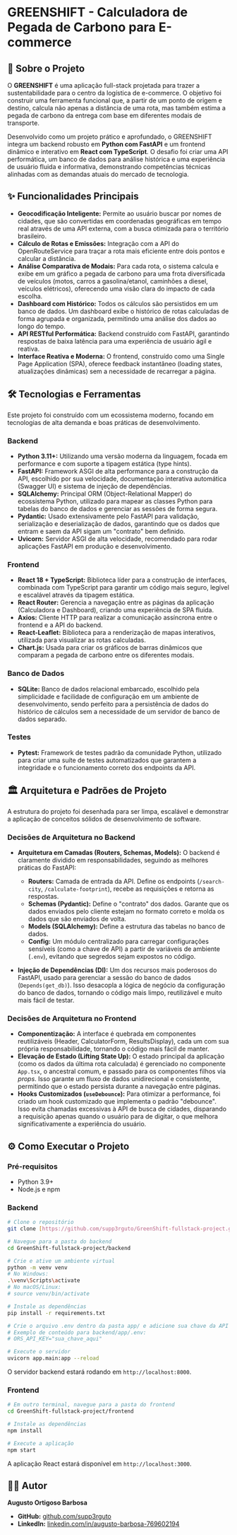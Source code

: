 # GREENSHIFT - Calculadora de Pegada de Carbono para E-commerce

## 🚀 Sobre o Projeto

O **GREENSHIFT** é uma aplicação full-stack projetada para trazer a sustentabilidade para o centro da logística de e-commerce. O objetivo foi construir uma ferramenta funcional que, a partir de um ponto de origem e destino, calcula não apenas a distância de uma rota, mas também estima a pegada de carbono da entrega com base em diferentes modais de transporte.

Desenvolvido como um projeto prático e aprofundado, o GREENSHIFT integra um backend robusto em **Python com FastAPI** e um frontend dinâmico e interativo em **React com TypeScript**. O desafio foi criar uma API performática, um banco de dados para análise histórica e uma experiência de usuário fluida e informativa, demonstrando competências técnicas alinhadas com as demandas atuais do mercado de tecnologia.

## ✨ Funcionalidades Principais

* **Geocodificação Inteligente:** Permite ao usuário buscar por nomes de cidades, que são convertidas em coordenadas geográficas em tempo real através de uma API externa, com a busca otimizada para o território brasileiro.
* **Cálculo de Rotas e Emissões:** Integração com a API do OpenRouteService para traçar a rota mais eficiente entre dois pontos e calcular a distância.
* **Análise Comparativa de Modais:** Para cada rota, o sistema calcula e exibe em um gráfico a pegada de carbono para uma frota diversificada de veículos (motos, carros a gasolina/etanol, caminhões a diesel, veículos elétricos), oferecendo uma visão clara do impacto de cada escolha.
* **Dashboard com Histórico:** Todos os cálculos são persistidos em um banco de dados. Um dashboard exibe o histórico de rotas calculadas de forma agrupada e organizada, permitindo uma análise dos dados ao longo do tempo.
* **API RESTful Performática:** Backend construído com FastAPI, garantindo respostas de baixa latência para uma experiência de usuário ágil e reativa.
* **Interface Reativa e Moderna:** O frontend, construído como uma Single Page Application (SPA), oferece feedback instantâneo (loading states, atualizações dinâmicas) sem a necessidade de recarregar a página.

## 🛠️ Tecnologias e Ferramentas

Este projeto foi construído com um ecossistema moderno, focando em tecnologias de alta demanda e boas práticas de desenvolvimento.

### **Backend**

* **Python 3.11+:** Utilizando uma versão moderna da linguagem, focada em performance e com suporte a tipagem estática (type hints).
* **FastAPI:** Framework ASGI de alta performance para a construção da API, escolhido por sua velocidade, documentação interativa automática (Swagger UI) e sistema de injeção de dependências.
* **SQLAlchemy:** Principal ORM (Object-Relational Mapper) do ecossistema Python, utilizado para mapear as classes Python para tabelas do banco de dados e gerenciar as sessões de forma segura.
* **Pydantic:** Usado extensivamente pelo FastAPI para validação, serialização e deserialização de dados, garantindo que os dados que entram e saem da API sigam um "contrato" bem definido.
* **Uvicorn:** Servidor ASGI de alta velocidade, recomendado para rodar aplicações FastAPI em produção e desenvolvimento.

### **Frontend**

* **React 18 + TypeScript:** Biblioteca líder para a construção de interfaces, combinada com TypeScript para garantir um código mais seguro, legível e escalável através da tipagem estática.
* **React Router:** Gerencia a navegação entre as páginas da aplicação (Calculadora e Dashboard), criando uma experiência de SPA fluida.
* **Axios:** Cliente HTTP para realizar a comunicação assíncrona entre o frontend e a API do backend.
* **React-Leaflet:** Biblioteca para a renderização de mapas interativos, utilizada para visualizar as rotas calculadas.
* **Chart.js:** Usada para criar os gráficos de barras dinâmicos que comparam a pegada de carbono entre os diferentes modais.

### **Banco de Dados**

* **SQLite:** Banco de dados relacional embarcado, escolhido pela simplicidade e facilidade de configuração em um ambiente de desenvolvimento, sendo perfeito para a persistência de dados do histórico de cálculos sem a necessidade de um servidor de banco de dados separado.

### **Testes**

* **Pytest:** Framework de testes padrão da comunidade Python, utilizado para criar uma suíte de testes automatizados que garantem a integridade e o funcionamento correto dos endpoints da API.

## 🏛️ Arquitetura e Padrões de Projeto

A estrutura do projeto foi desenhada para ser limpa, escalável e demonstrar a aplicação de conceitos sólidos de desenvolvimento de software.

### **Decisões de Arquitetura no Backend**

* **Arquitetura em Camadas (Routers, Schemas, Models):** O backend é claramente dividido em responsabilidades, seguindo as melhores práticas do FastAPI:
    * **Routers:** Camada de entrada da API. Define os endpoints (`/search-city`, `/calculate-footprint`), recebe as requisições e retorna as respostas.
    * **Schemas (Pydantic):** Define o "contrato" dos dados. Garante que os dados enviados pelo cliente estejam no formato correto e molda os dados que são enviados de volta.
    * **Models (SQLAlchemy):** Define a estrutura das tabelas no banco de dados.
    * **Config:** Um módulo centralizado para carregar configurações sensíveis (como a chave de API) a partir de variáveis de ambiente (`.env`), evitando que segredos sejam expostos no código.

* **Injeção de Dependências (DI):** Um dos recursos mais poderosos do FastAPI, usado para gerenciar a sessão do banco de dados (`Depends(get_db)`). Isso desacopla a lógica de negócio da configuração do banco de dados, tornando o código mais limpo, reutilizável e muito mais fácil de testar.

### **Decisões de Arquitetura no Frontend**

* **Componentização:** A interface é quebrada em componentes reutilizáveis (Header, CalculatorForm, ResultsDisplay), cada um com sua própria responsabilidade, tornando o código mais fácil de manter.
* **Elevação de Estado (Lifting State Up):** O estado principal da aplicação (como os dados da última rota calculada) é gerenciado no componente `App.tsx`, o ancestral comum, e passado para os componentes filhos via *props*. Isso garante um fluxo de dados unidirecional e consistente, permitindo que o estado persista durante a navegação entre páginas.
* **Hooks Customizados (`useDebounce`):** Para otimizar a performance, foi criado um hook customizado que implementa o padrão "debounce". Isso evita chamadas excessivas à API de busca de cidades, disparando a requisição apenas quando o usuário para de digitar, o que melhora significativamente a experiência do usuário.

## ⚙️ Como Executar o Projeto

### **Pré-requisitos**

* Python 3.9+
* Node.js e npm

### **Backend**

```bash
# Clone o repositório
git clone [https://github.com/supp3rguto/GreenShift-fullstack-project.git](https://github.com/supp3rguto/GreenShift-fullstack-project.git)

# Navegue para a pasta do backend
cd GreenShift-fullstack-project/backend

# Crie e ative um ambiente virtual
python -m venv venv
# No Windows:
.\venv\Scripts\activate
# No macOS/Linux:
# source venv/bin/activate

# Instale as dependências
pip install -r requirements.txt

# Crie o arquivo .env dentro da pasta app/ e adicione sua chave da API
# Exemplo de conteúdo para backend/app/.env:
# ORS_API_KEY="sua_chave_aqui"

# Execute o servidor
uvicorn app.main:app --reload
````

O servidor backend estará rodando em `http://localhost:8000`.

### **Frontend**

```bash
# Em outro terminal, navegue para a pasta do frontend
cd GreenShift-fullstack-project/frontend

# Instale as dependências
npm install

# Execute a aplicação
npm start
```

A aplicação React estará disponível em `http://localhost:3000`.

## 👨‍💻 Autor

**Augusto Ortigoso Barbosa**

  * **GitHub:** [github.com/supp3rguto](https://github.com/supp3rguto)
  * **LinkedIn:** [linkedin.com/in/augusto-barbosa-769602194](https://www.linkedin.com/in/augusto-barbosa-769602194)
